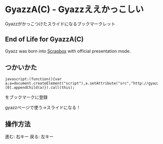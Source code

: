 GyazzA(C) - Gyazzええかっこしい
=========================

Gyazzがかっこつけたスライドになるブックマークレット

## End of Life for GyazzA(C)

Gyazz was born into [Scrapbox](https://scrapbox.io/) with official presentation mode.

## つかいかた

```
javascript:(function(){var a;a=document.createElement("script"),a.setAttribute("src","http://gyazzac.nekobato.net/gyazzac.js"),document.getElementsByTagName("head")[0].appendChild(a)}).call(this);
```

をブックマークに登録

gyazzページで使う→スライドになる！

## 操作方法

進む: 右キー
戻る: 左キー


